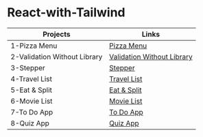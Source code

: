 # React-with-Tailwind

| Projects | Links|
|---|---|
|1-Pizza Menu | <a href="https://64dfd191c1d70f1fee20c14c--keen-seahorse-d23255.netlify.app/" target="_blanked">Pizza Menu</a>|
|2-Validation Without Library| <a href="https://64e11efe02c0937bef5d1343--elaborate-salmiakki-d4df0b.netlify.app/" target="_blanked">Validation Without Library<a/>|
|3-Stepper| <a href="https://64e15531112011135d27968d--resilient-centaur-5e4604.netlify.app/" target="_blanked">Stepper<a/>|
|4-Travel List| <a href="https://64e240c5c324977d072babce--soft-brigadeiros-553696.netlify.app/" target="_blanked">Travel List<a/>|
|5-Eat & Split| <a href="https://64e3699287bbbd19c45dc799--magnificent-liger-a22f09.netlify.app/" target="_blanked">Eat & Split<a/>|
|6-Movie List| <a href="https://64e522f11dcc2a2affdceebf--sparkly-dolphin-dce308.netlify.app/" target="_blanked">Movie List<a/>|
|7-To Do App| <a href="https://64eb95a7edd7a70a3ef5994d--precious-gingersnap-fae382.netlify.app/" target="_blanked">To Do App<a/>|
|8-Quiz App| <a href="https://64ed02ea78e53d0aac830202--ephemeral-monstera-45311e.netlify.app/" target="_blanked">Quiz App<a/>|

